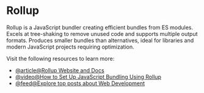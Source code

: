 # Rollup

Rollup is a JavaScript bundler creating efficient bundles from ES modules. Excels at tree-shaking to remove unused code and supports multiple output formats. Produces smaller bundles than alternatives, ideal for libraries and modern JavaScript projects requiring optimization.

Visit the following resources to learn more:

- [@article@Rollup Website and Docs](https://rollupjs.org/)
- [@video@How to Set Up JavaScript Bundling Using Rollup](https://www.youtube.com/watch?v=ICYLOZuFMz8)
- [@feed@Explore top posts about Web Development](https://app.daily.dev/tags/webdev?ref=roadmapsh)
